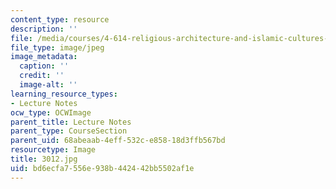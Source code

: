 ```yaml
---
content_type: resource
description: ''
file: /media/courses/4-614-religious-architecture-and-islamic-cultures-fall-2002/bd6ecfa7556e938b442442bb5502af1e_3012.jpg
file_type: image/jpeg
image_metadata:
  caption: ''
  credit: ''
  image-alt: ''
learning_resource_types:
- Lecture Notes
ocw_type: OCWImage
parent_title: Lecture Notes
parent_type: CourseSection
parent_uid: 68abeaab-4eff-532c-e858-18d3ffb567bd
resourcetype: Image
title: 3012.jpg
uid: bd6ecfa7-556e-938b-4424-42bb5502af1e
---
```


